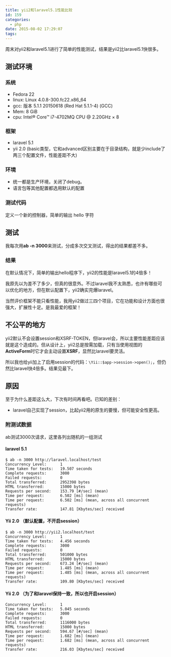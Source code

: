 ```yaml
---
title: yii2和laravel5.1性能比较
id: 159
categories:
  - php
date: 2015-08-02 17:29:07
tags:
---
```


周末对yii2和laravel5.1进行了简单的性能测试，结果是yii2比laravel5.1快很多。

## 测试环境

### 系统

*   Fedora 22
*   linux: Linux 4.0.8-300.fc22.x86_64
*   gcc: 版本 5.1.1 20150618 (Red Hat 5.1.1-4) (GCC)
*   Mem: 8 GiB
*   cpu: Intel® Core™ i7-4702MQ CPU @ 2.20GHz × 8

### 框架

*   laravel 5.1
*   yii 2.0 (basic类型，它和advanced区别主要在于目录结构，就是少include了两三个配置文件，性能差距不大)

### 环境

*   统一都是生产环境，关闭了debug。
*   语言包等其他配置都选用默认的配置

### 测试代码

定义一个新的控制器，简单的输出 hello 字符

## 测试

我每次用**ab -n 3000**来测试，分成多次交叉测试，得出的结果都差不多。

### 结果

在默认情况下，简单的输出hello程序下，yii2的性能是laravel5.1的4倍多！

我原先以为差不了多少，但真的很意外。不过laravel我不太熟悉，也许有哪些可以优化的地方，但在默认配置下，yii2确实完爆laravel。

当然评价框架不能只看性能，我用yii2做过三四个项目，它在功能和设计方面也很强大，扩展性十足。是我最爱的框架！

## 不公平的地方

yii2默认不会设置session和XSRF-TOKEN，但laravel会，所以主要性能差距应该就是这个造成的。但从设计上，yii2总是按需加载，只有当使用视图的**ActiveForm**时它才会主动设置**XSRF**，显然比laravel要灵活。

所以我也给yii加上了启用session的代码：`\Yii::$app->session->open();`，但仍然比laravel快4倍多。结果见最下。

## 原因

至于为什么差距这么大，下次有时间再看吧。已知的差别：

*   laravel自己实现了session，比起yii2用的原生的要慢，但可能安全性更高。
&nbsp;

### 附测试数据

ab测试3000次请求，这里各列出随机的一组测试

#### laravel 5.1

```
$ ab -n 3000 http://laravel.localhost/test
Concurrency Level:      1
Time taken for tests:   19.507 seconds
Complete requests:      3000
Failed requests:        0
Total transferred:      2952398 bytes
HTML transferred:       15000 bytes
Requests per second:    153.79 [#/sec] (mean)
Time per request:       6.502 [ms] (mean)
Time per request:       6.502 [ms] (mean, across all concurrent requests)
Transfer rate:          147.81 [Kbytes/sec] received

```

#### Yii 2.0 （默认配置，不开启session）

```
$ ab -n 3000 http://yii2.localhost/test
Concurrency Level:      1
Time taken for tests:   4.456 seconds
Complete requests:      3000
Failed requests:        0
Total transferred:      501000 bytes
HTML transferred:       15000 bytes
Requests per second:    673.24 [#/sec] (mean)
Time per request:       1.485 [ms] (mean)
Time per request:       1.485 [ms] (mean, across all concurrent requests)
Transfer rate:          109.80 [Kbytes/sec] received

```

#### Yii 2.0 （为了和laravel保持一致，所以也开启session）

```
Concurrency Level:      1
Time taken for tests:   5.045 seconds
Complete requests:      3000
Failed requests:        0
Total transferred:      1116000 bytes
HTML transferred:       15000 bytes
Requests per second:    594.67 [#/sec] (mean)
Time per request:       1.682 [ms] (mean)
Time per request:       1.682 [ms] (mean, across all concurrent requests)
Transfer rate:          216.03 [Kbytes/sec] received
```
&nbsp;